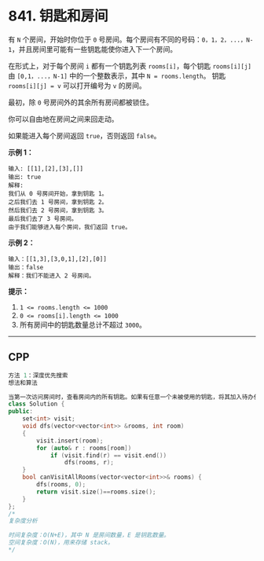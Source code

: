 # 841. 钥匙和房间

有 `N` 个房间，开始时你位于 `0` 号房间。每个房间有不同的号码：`0，1，2，...，N-1`，并且房间里可能有一些钥匙能使你进入下一个房间。

在形式上，对于每个房间 `i` 都有一个钥匙列表 `rooms[i]`，每个钥匙 `rooms[i][j]` 由 `[0,1，...，N-1]` 中的一个整数表示，其中 `N = rooms.length`。 钥匙 `rooms[i][j] = v` 可以打开编号为 `v` 的房间。

最初，除 `0` 号房间外的其余所有房间都被锁住。

你可以自由地在房间之间来回走动。

如果能进入每个房间返回 `true`，否则返回 `false`。



**示例 1：**

```
输入: [[1],[2],[3],[]]
输出: true
解释:  
我们从 0 号房间开始，拿到钥匙 1。
之后我们去 1 号房间，拿到钥匙 2。
然后我们去 2 号房间，拿到钥匙 3。
最后我们去了 3 号房间。
由于我们能够进入每个房间，我们返回 true。
```

**示例 2：**

```
输入：[[1,3],[3,0,1],[2],[0]]
输出：false
解释：我们不能进入 2 号房间。
```

**提示：**

1. `1 <= rooms.length <= 1000`
2. `0 <= rooms[i].length <= 1000`
3. 所有房间中的钥匙数量总计不超过 `3000`。



***

## CPP

```cpp
方法 1：深度优先搜索
想法和算法

当第一次访问房间时，查看房间内的所有钥匙。如果有任意一个未被使用的钥匙，将其加入待办任务列表（stack）中，等待使用。
class Solution {
public:
    set<int> visit;
    void dfs(vector<vector<int>> &rooms, int room)
    {
        visit.insert(room);
        for (auto& r : rooms[room])
            if (visit.find(r) == visit.end())
                dfs(rooms, r);
    }
    bool canVisitAllRooms(vector<vector<int>>& rooms) {
        dfs(rooms, 0);
        return visit.size()==rooms.size();
    }
};
/*
复杂度分析

时间复杂度：O(N+E)，其中 N 是房间数量，E 是钥匙数量。
空间复杂度：O(N)，用来存储 stack。
*/
```

